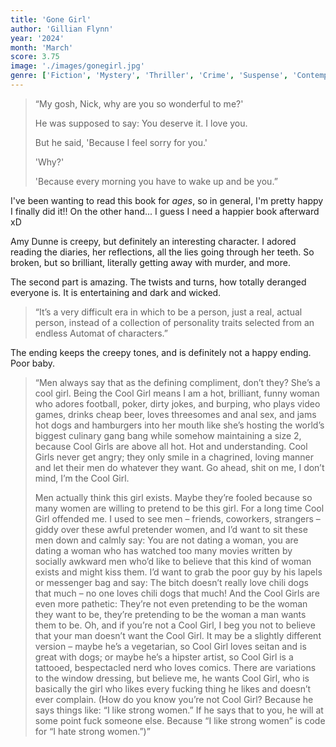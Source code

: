 ```yaml
---
title: 'Gone Girl'
author: 'Gillian Flynn'
year: '2024'
month: 'March'
score: 3.75
image: './images/gonegirl.jpg'
genre: ['Fiction', 'Mystery', 'Thriller', 'Crime', 'Suspense', 'Contemporary']
---
```


> “My gosh, Nick, why are you so wonderful to me?'
>
> He was supposed to say: You deserve it. I love you.
>
> But he said, 'Because I feel sorry for you.'
>
> 'Why?'
>
> 'Because every morning you have to wake up and be you.”

I've been wanting to read this book for _ages_, so in general, I'm pretty happy I finally
did it!! On the other hand... I guess I need a happier book afterward xD

Amy Dunne is creepy, but definitely an interesting character. I adored reading the diaries, her reflections, all the lies going through her teeth. So broken, but so brilliant, literally getting away with murder, and more.

The second part is amazing. The twists and turns, how totally deranged everyone is. It is entertaining and dark and wicked.

> “It’s a very difficult era in which to be a person, just a real, actual person, instead of a collection of personality traits selected from an endless Automat of characters.”

The ending keeps the creepy tones, and is definitely not a happy ending. Poor baby.

> “Men always say that as the defining compliment, don’t they? She’s a cool girl. Being the Cool Girl means I am a hot, brilliant, funny woman who adores football, poker, dirty jokes, and burping, who plays video games, drinks cheap beer, loves threesomes and anal sex, and jams hot dogs and hamburgers into her mouth like she’s hosting the world’s biggest culinary gang bang while somehow maintaining a size 2, because Cool Girls are above all hot. Hot and understanding. Cool Girls never get angry; they only smile in a chagrined, loving manner and let their men do whatever they want. Go ahead, shit on me, I don’t mind, I’m the Cool Girl.
>
> Men actually think this girl exists. Maybe they’re fooled because so many women are willing to pretend to be this girl. For a long time Cool Girl offended me. I used to see men – friends, coworkers, strangers – giddy over these awful pretender women, and I’d want to sit these men down and calmly say: You are not dating a woman, you are dating a woman who has watched too many movies written by socially awkward men who’d like to believe that this kind of woman exists and might kiss them. I’d want to grab the poor guy by his lapels or messenger bag and say: The bitch doesn’t really love chili dogs that much – no one loves chili dogs that much! And the Cool Girls are even more pathetic: They’re not even pretending to be the woman they want to be, they’re pretending to be the woman a man wants them to be. Oh, and if you’re not a Cool Girl, I beg you not to believe that your man doesn’t want the Cool Girl. It may be a slightly different version – maybe he’s a vegetarian, so Cool Girl loves seitan and is great with dogs; or maybe he’s a hipster artist, so Cool Girl is a tattooed, bespectacled nerd who loves comics. There are variations to the window dressing, but believe me, he wants Cool Girl, who is basically the girl who likes every fucking thing he likes and doesn’t ever complain. (How do you know you’re not Cool Girl? Because he says things like: “I like strong women.” If he says that to you, he will at some point fuck someone else. Because “I like strong women” is code for “I hate strong women.”)”
